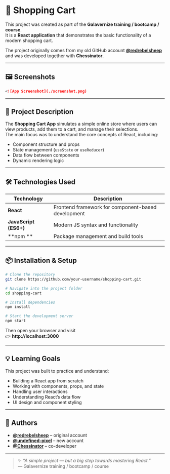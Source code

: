# 🛒 Shopping Cart

This project was created as part of the **Galavernize training / bootcamp / course**.  
It is a **React application** that demonstrates the basic functionality of a modern shopping cart.

The project originally comes from my old GitHub account **[@redrebelsheep](https://github.com/redrebelsheep)**  
and was developed together with **Chessinator**.

---
## 🖼️ Screenshots
```markdown
<![App Screenshot](./screenshot.png)
```

---

## 🚀 Project Description

The **Shopping Cart App** simulates a simple online store where users can view products, add them to a cart, and manage their selections.  
The main focus was to understand the core concepts of React, including:

- Component structure and props  
- State management (`useState` or `useReducer`)  
- Data flow between components  
- Dynamic rendering logic  

---

## 🛠️ Technologies Used

| Technology | Description |
|-------------|--------------|
| **React** | Frontend framework for component-based development |
| **JavaScript (ES6+)** | Modern JS syntax and functionality |
| **npm ** | Package management and build tools |
---

## 📦 Installation & Setup

```bash
# Clone the repository
git clone https://github.com/your-username/shopping-cart.git

# Navigate into the project folder
cd shopping-cart

# Install dependencies
npm install

# Start the development server
npm start
```

Then open your browser and visit  
👉 **http://localhost:3000**

---

## 💡 Learning Goals
This project was built to practice and understand:
- Building a React app from scratch  
- Working with components, props, and state  
- Handling user interactions  
- Understanding React’s data flow  
- UI design and component styling  
---

## 👥 Authors

- **[@redrebelsheep](https://github.com/redrebelsheep)** – original account  
- **[@undefined-pixel](https://github.com/undefined-pixel)** – new account  
- **[@Chessinator](https://github.com/Chessinator)** – co-developer  

---

> ✨ *“A simple project — but a big step towards mastering React.”*  
> — Galavernize training / bootcamp / course